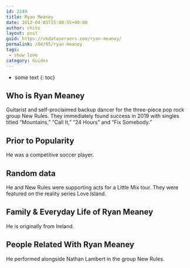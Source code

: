 ```yaml
---
id: 2249
title: Ryan Meaney
date: 2012-04-05T15:00:55+00:00
author: chito
layout: post
guid: https://ukdataservers.com/ryan-meaney/
permalink: /04/05/ryan-meaney
tags:
 - show love
category: Guides
---
```


* some text
{: toc}
          
          
## Who is  Ryan Meaney
                  
                  
                  
Guitarist and self-proclaimed backup dancer for the three-piece pop rock group New Rules. They immediately found success in 2019 with singles titled &#8220;Mountains,&#8221; &#8220;Call It,&#8221; &#8220;24 Hours&#8221; and &#8220;Fix Somebody.&#8221;
                  
                
                
                
## Prior to Popularity 
                  
                  
                  
He was a competitive soccer player. 
                  
                
                
                
## Random data 
                  
                  
                  
He and New Rules were supporting acts for a Little Mix tour. They were featured on the reality series Love Island.
                  
                
                
                
## Family & Everyday Life of Ryan Meaney
                  
                  
                  
He is originally from Ireland.
                  
                
                
                
## People Related With  Ryan Meaney
                  
                  
                  
He performed alongside Nathan Lambert in the group New Rules.
                  
                
              
            
          
          
          
    
    
  
